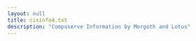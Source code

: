 ```yaml
---
layout: null
title: cisinfo4.txt
description: "Compuserve Information by Morgoth and Lotus"
---
```

